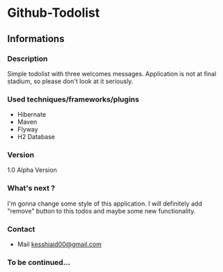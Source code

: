 # Github-Todolist

## Informations
### Description
Simple todolist with three welcomes messages. Application is not at final stadium, so please don't look at it seriously.

### Used techniques/frameworks/plugins
- Hibernate
- Maven 
- Flyway
- H2 Database

### Version
1.0 Alpha Version

### What's next ?
I'm gonna change some style of this application. I will definitely add "remove" button to this todos and maybe some new functionality.

### Contact
- Mail
kesshiaid00@gmail.com


### To be continued...
